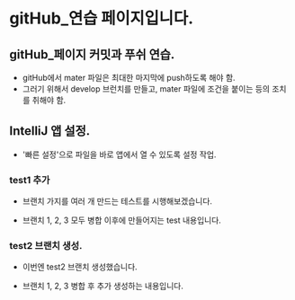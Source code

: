 # gitHub\_연습 페이지입니다.

## gitHub\_페이지 커밋과 푸쉬 연습.

- gitHub에서 mater 파일은 최대한 마지막에 push하도록 해야 함.
- 그러기 위해서 develop 브런치를 만들고, mater 파일에 조건을 붙이는 등의 조치를 취해야 함.

## IntelliJ 앱 설정.

- '빠른 설정'으로 파일을 바로 앱에서 열 수 있도록 설정 작업.

### test1 추가

- 브랜치 가지를 여러 개 만드는 테스트를 시행해보겠습니다.

- 브랜치 1, 2, 3 모두 병합 이후에 만들어지는 test 내용입니다.

### test2 브랜치 생성.

- 이번엔 test2 브랜치 생성했습니다.

- 브랜치 1, 2, 3 병합 후 추가 생성하는 내용입니다.
